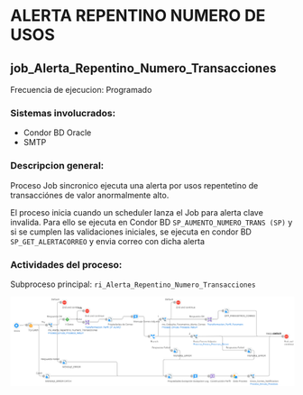 # ALERTA REPENTINO NUMERO DE USOS

## job_Alerta_Repentino_Numero_Transacciones

Frecuencia de ejecucion: Programado

### Sistemas involucrados: 

- Condor BD Oracle
- SMTP


### Descripcion general:
Proceso Job sincronico  ejecuta una alerta por usos repentetino de transacciónes de valor anormalmente alto.   



El proceso inicia cuando un scheduler lanza el Job para alerta clave invalida. Para ello se ejecuta en Condor BD `SP_AUMENTO_NUMERO_TRANS (SP)` y si se cumplen las validaciones iniciales, se ejecuta en condor BD `SP_GET_ALERTACORREO` y envia correo con dicha alerta




### Actividades del proceso: 
Subproceso principal: `ri_Alerta_Repentino_Numero_Transacciones`

![alt text](assets/ri_Alerta_Repentino_Numero_Transacciones.png)


